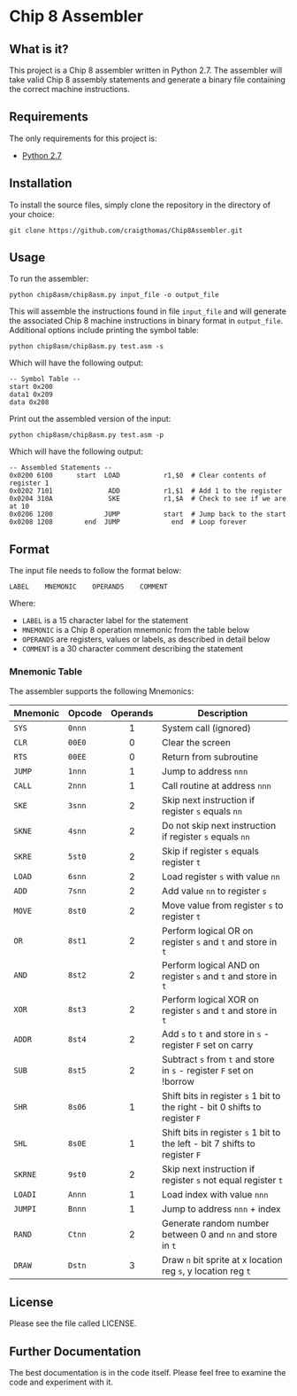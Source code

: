 # Chip 8 Assembler 

## What is it?

This project is a Chip 8 assembler written in Python 2.7. The assembler will 
take valid Chip 8 assembly statements and generate a binary file containing
the correct machine instructions.


## Requirements

The only requirements for this project is:

* [Python 2.7](http://www.python.org)


## Installation

To install the source files, simply clone the repository in the directory
of your choice:

    git clone https://github.com/craigthomas/Chip8Assembler.git


## Usage

To run the assembler:

    python chip8asm/chip8asm.py input_file -o output_file

This will assemble the instructions found in file `input_file` and will generate
the associated Chip 8 machine instructions in binary format in `output_file`.
Additional options include printing the symbol table:

    python chip8asm/chip8asm.py test.asm -s

Which will have the following output:

    -- Symbol Table --
    start 0x200
    data1 0x209
    data 0x208

Print out the assembled version of the input:

    python chip8asm/chip8asm.py test.asm -p

Which will have the following output:

    -- Assembled Statements --
    0x0200 6100      start  LOAD           r1,$0  # Clear contents of register 1            
    0x0202 7101              ADD           r1,$1  # Add 1 to the register                   
    0x0204 310A              SKE           r1,$A  # Check to see if we are at 10            
    0x0206 1200             JUMP           start  # Jump back to the start                  
    0x0208 1208        end  JUMP             end  # Loop forever                  


## Format

The input file needs to follow the format below:

    LABEL    MNEMONIC    OPERANDS    COMMENT

Where:

* `LABEL` is a 15 character label for the statement
* `MNEMONIC` is a Chip 8 operation mnemonic from the table below
* `OPERANDS` are registers, values or labels, as described in detail below
* `COMMENT` is a 30 character comment describing the statement

### Mnemonic Table

The assembler supports the following Mnemonics:

| Mnemonic | Opcode | Operands | Description |
| -------- | ------ | :------: | ----------- |
| `SYS`    | `0nnn` | 1 | System call (ignored)                                        |
| `CLR`    | `00E0` | 0 | Clear the screen                                             |
| `RTS`    | `00EE` | 0 | Return from subroutine                                       |
| `JUMP`   | `1nnn` | 1 | Jump to address `nnn`                                        |
| `CALL`   | `2nnn` | 1 | Call routine at address `nnn`                                |
| `SKE`    | `3snn` | 2 | Skip next instruction if register `s` equals `nn`            |
| `SKNE`   | `4snn` | 2 | Do not skip next instruction if register `s` equals `nn`     |
| `SKRE`   | `5st0` | 2 | Skip if register `s` equals register `t`                     |
| `LOAD`   | `6snn` | 2 | Load register `s` with value `nn`                            |
| `ADD`    | `7snn` | 2 | Add value `nn` to register `s`                               |
| `MOVE`   | `8st0` | 2 | Move value from register `s` to register `t`                 |
| `OR`     | `8st1` | 2 | Perform logical OR on register `s` and `t` and store in `t`  |
| `AND`    | `8st2` | 2 | Perform logical AND on register `s` and `t` and store in `t` |
| `XOR`    | `8st3` | 2 | Perform logical XOR on register `s` and `t` and store in `t` |
| `ADDR`   | `8st4` | 2 | Add `s` to `t` and store in `s` - register `F` set on carry  |
| `SUB`    | `8st5` | 2 | Subtract `s` from `t` and store in `s` - register `F` set on !borrow         |
| `SHR`    | `8s06` | 1 | Shift bits in register `s` 1 bit to the right - bit 0 shifts to register `F` |
| `SHL`    | `8s0E` | 1 | Shift bits in register `s` 1 bit to the left - bit 7 shifts to register `F`  |
| `SKRNE`  | `9st0` | 2 | Skip next instruction if register `s` not equal register `t` |
| `LOADI`  | `Annn` | 1 | Load index with value `nnn`                                  |
| `JUMPI`  | `Bnnn` | 1 | Jump to address `nnn` + index                                |
| `RAND`   | `Ctnn` | 2 | Generate random number between 0 and `nn` and store in `t`   |
| `DRAW`   | `Dstn` | 3 | Draw `n` bit sprite at x location reg `s`, y location reg `t` |

## License

Please see the file called LICENSE.


## Further Documentation

The best documentation is in the code itself. Please feel free to examine the
code and experiment with it. 
